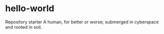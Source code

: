 # hello-world
Repository starter
A human, for better or worse; submerged in cyberspace and rooted in soil.
